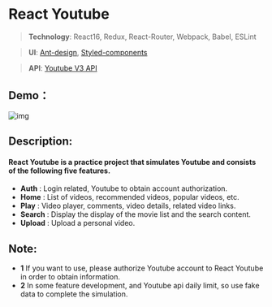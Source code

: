 # React Youtube

> **Technology**: React16, Redux, React-Router, Webpack, Babel, ESLint

> **UI**: [Ant-design](https://ant.design/), [Styled-components](https://www.styled-components.com/)

> **API**: [Youtube V3 API](https://developers.google.com/youtube/v3/getting-started)

## Demo：

![img](https://github.com/HsienW/demo-repository-/blob/master/react-youtube-demo-v1.gif)

## Description:
#### React Youtube is a practice project that simulates Youtube and consists of the following five features.

- **Auth** : Login related, Youtube to obtain account authorization.
- **Home** : List of videos, recommended videos, popular videos, etc.
- **Play** : Video player, comments, video details, related video links.
- **Search** : Display the display of the movie list and the search content.
- **Upload** : Upload a personal video.

## Note: 

- **1** If you want to use, please authorize Youtube account to React Youtube in order to obtain information.
- **2** In some feature development, and Youtube api daily limit, so use fake data to complete the simulation.

